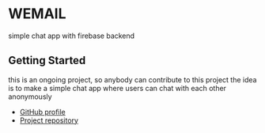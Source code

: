 # WEMAIL

simple chat app with firebase backend

## Getting Started
this is an ongoing project, so anybody can contribute to this project
the idea is to make a simple chat app where users can chat with each other anonymously

- [GitHub profile](https://github.com/dero8230)
- [Project repository](https://github.com/dero8230/wemail)


